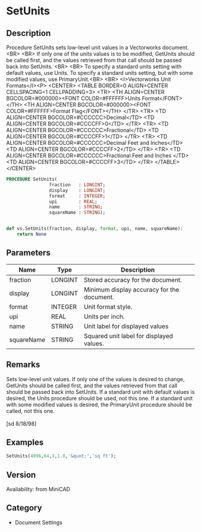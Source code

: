 # SetUnits

## Description
Procedure SetUnits sets low-level unit values in a Vectorworks document. &lt;BR&gt;
&lt;BR&gt;
If only one of the units values is to be modified, GetUnits should be called first, and the values retrieved from that call should be passed back into SetUnits. &lt;BR&gt;
&lt;BR&gt;
To specify a standard units setting with default values, use Units. To specify a standard units setting, but with some modified values, use PrimaryUnit.&lt;BR&gt;
&lt;BR&gt;
&lt;I&gt;Vectorworks Unit Formats&lt;/I&gt;&lt;P&gt;
&lt;CENTER&gt;
&lt;TABLE BORDER=0 ALIGN=CENTER CELLSPACING=1 CELLPADDING=3&gt;
  &lt;TR&gt; 
	&lt;TH ALIGN=CENTER BGCOLOR=#000000&gt;&lt;FONT COLOR=#FFFFFF&gt;Units Format&lt;/FONT&gt;&lt;/TH&gt;
	&lt;TH ALIGN=CENTER BGCOLOR=#000000&gt;&lt;FONT COLOR=#FFFFFF&gt;Format Flag&lt;/FONT&gt;&lt;/TH&gt;
  &lt;/TR&gt;
  &lt;TR&gt; 
	&lt;TD ALIGN=CENTER BGCOLOR=#CCCCCC&gt;Decimal&lt;/TD&gt;
	&lt;TD ALIGN=CENTER BGCOLOR=#CCCCFF&gt;0&lt;/TD&gt;
  &lt;/TR&gt;
  &lt;TR&gt; 
	&lt;TD ALIGN=CENTER BGCOLOR=#CCCCCC&gt;Fractional&lt;/TD&gt;
	&lt;TD ALIGN=CENTER BGCOLOR=#CCCCFF&gt;1&lt;/TD&gt;
  &lt;/TR&gt;
  &lt;TR&gt; 
	&lt;TD ALIGN=CENTER BGCOLOR=#CCCCCC&gt;Decimal Feet and Inches&lt;/TD&gt;
	&lt;TD ALIGN=CENTER BGCOLOR=#CCCCFF&gt;2&lt;/TD&gt;
  &lt;/TR&gt;
  &lt;TR&gt; 
	&lt;TD ALIGN=CENTER BGCOLOR=#CCCCCC&gt;Fractional Feet and Inches &lt;/TD&gt;
	&lt;TD ALIGN=CENTER BGCOLOR=#CCCCFF&gt;3&lt;/TD&gt;
  &lt;/TR&gt;
&lt;/TABLE&gt;
&lt;/CENTER&gt;

```pascal
PROCEDURE SetUnits(
				fraction   : LONGINT;
				display    : LONGINT;
				format     : INTEGER;
				upi        : REAL;
				name       : STRING;
				squareName : STRING);
```

```python

def vs.SetUnits(fraction, display, format, upi, name, squareName):
    return None
```

## Parameters
|Name|Type|Description|
|---|---|---|
|fraction|LONGINT|Stored accuracy for the document.|
|display|LONGINT|Minimum display accuracy for the document.|
|format|INTEGER|Unit format style.|
|upi|REAL|Units per inch.|
|name|STRING|Unit label for displayed values|
|squareName|STRING|Squared unit label for displayed values.|

## Remarks
Sets low-level unit values. If only one of the values is desired to change, GetUnits should be called first, and the values retrieved from that call should be passed back into SetUnits. If a standard unit with default values is desired, the Units procedure should be used, not this one. If a standard unit with some modified values is desired, the PrimaryUnit procedure should be called, not this one.<BR>
<BR>
[sd 8/18/98]

## Examples
```pascal
SetUnits(4096,64,3,1.0,'&quot;','sq ft');
```

## Version
Availability: from MiniCAD
## Category
* Document Settings

